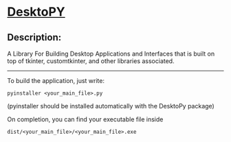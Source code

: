 # [DesktoPY](https://pypi.org/project/desktopy/)
## Description:
A Library For Building Desktop Applications and Interfaces that is built on top of tkinter, customtkinter, and other libraries associated.


<hr>
To build the application, just write:

``pyinstaller <your_main_file>.py``

(pyinstaller should be installed automatically with the DesktoPy package)

On completion, you can find your executable file inside 

``dist/<your_main_file>/<your_main_file>.exe``

